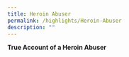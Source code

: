 ```yaml
---
title: Heroin Abuser
permalink: /highlights/Heroin-Abuser
description: ""
---
```

**True Account of a Heroin Abuser**